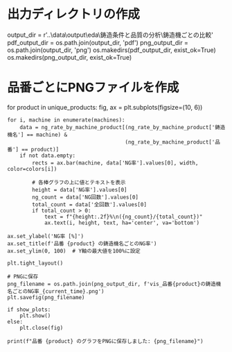 # 出力ディレクトリの作成
output_dir = r'..\data\output\eda\鋳造条件と品質の分析\鋳造機ごとの比較'
pdf_output_dir = os.path.join(output_dir, 'pdf')
png_output_dir = os.path.join(output_dir, 'png')
os.makedirs(pdf_output_dir, exist_ok=True)
os.makedirs(png_output_dir, exist_ok=True)

# 品番ごとにPNGファイルを作成
for product in unique_products:
    fig, ax = plt.subplots(figsize=(10, 6))
    
    for i, machine in enumerate(machines):
        data = ng_rate_by_machine_product[(ng_rate_by_machine_product['鋳造機名'] == machine) & 
                                          (ng_rate_by_machine_product['品番'] == product)]
        if not data.empty:
            rects = ax.bar(machine, data['NG率'].values[0], width, color=colors[i])
            
            # 各棒グラフの上に値とテキストを表示
            height = data['NG率'].values[0]
            ng_count = data['NG回数'].values[0]
            total_count = data['全回数'].values[0]
            if total_count > 0:
                text = f"{height:.2f}%\n({ng_count}/{total_count})"
                ax.text(i, height, text, ha='center', va='bottom')

    ax.set_ylabel('NG率 [%]')
    ax.set_title(f'品番 {product} の鋳造機名ごとのNG率')
    ax.set_ylim(0, 100)  # Y軸の最大値を100%に設定

    plt.tight_layout()

    # PNGに保存
    png_filename = os.path.join(png_output_dir, f'vis_品番{product}の鋳造機名ごとのNG率_{current_time}.png')
    plt.savefig(png_filename)

    if show_plots:
        plt.show()
    else:
        plt.close(fig)

    print(f"品番 {product} のグラフをPNGに保存しました: {png_filename}")
